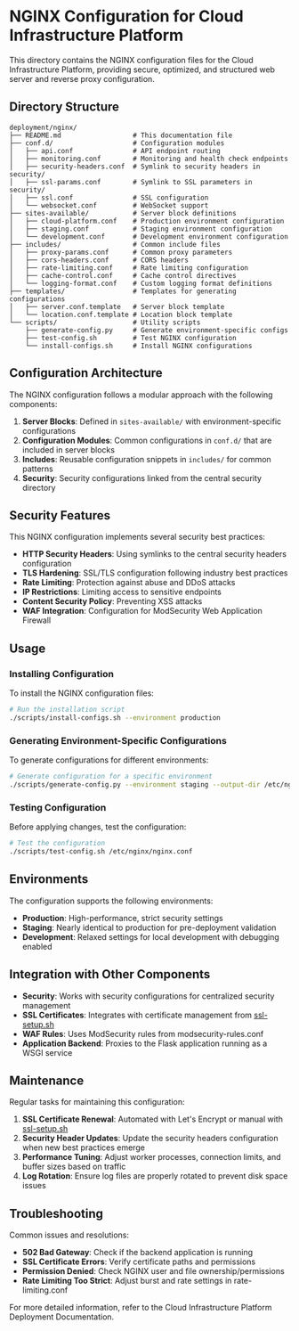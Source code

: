 # NGINX Configuration for Cloud Infrastructure Platform

This directory contains the NGINX configuration files for the Cloud Infrastructure Platform, providing secure, optimized, and structured web server and reverse proxy configuration.

## Directory Structure

```
deployment/nginx/
├── README.md                  # This documentation file
├── conf.d/                    # Configuration modules
│   ├── api.conf               # API endpoint routing
│   ├── monitoring.conf        # Monitoring and health check endpoints
│   ├── security-headers.conf  # Symlink to security headers in security/
│   ├── ssl-params.conf        # Symlink to SSL parameters in security/
│   ├── ssl.conf               # SSL configuration
│   └── websocket.conf         # WebSocket support
├── sites-available/           # Server block definitions
│   ├── cloud-platform.conf    # Production environment configuration
│   ├── staging.conf           # Staging environment configuration
│   └── development.conf       # Development environment configuration
├── includes/                  # Common include files
│   ├── proxy-params.conf      # Common proxy parameters
│   ├── cors-headers.conf      # CORS headers
│   ├── rate-limiting.conf     # Rate limiting configuration
│   ├── cache-control.conf     # Cache control directives
│   └── logging-format.conf    # Custom logging format definitions
├── templates/                 # Templates for generating configurations
│   ├── server.conf.template   # Server block template
│   └── location.conf.template # Location block template
└── scripts/                   # Utility scripts
    ├── generate-config.py     # Generate environment-specific configs
    ├── test-config.sh         # Test NGINX configuration
    └── install-configs.sh     # Install NGINX configurations

```

## Configuration Architecture

The NGINX configuration follows a modular approach with the following components:

1. **Server Blocks**: Defined in `sites-available/` with environment-specific configurations
2. **Configuration Modules**: Common configurations in `conf.d/` that are included in server blocks
3. **Includes**: Reusable configuration snippets in `includes/` for common patterns
4. **Security**: Security configurations linked from the central security directory

## Security Features

This NGINX configuration implements several security best practices:

- **HTTP Security Headers**: Using symlinks to the central security headers configuration
- **TLS Hardening**: SSL/TLS configuration following industry best practices
- **Rate Limiting**: Protection against abuse and DDoS attacks
- **IP Restrictions**: Limiting access to sensitive endpoints
- **Content Security Policy**: Preventing XSS attacks
- **WAF Integration**: Configuration for ModSecurity Web Application Firewall

## Usage

### Installing Configuration

To install the NGINX configuration files:

```bash
# Run the installation script
./scripts/install-configs.sh --environment production

```

### Generating Environment-Specific Configurations

To generate configurations for different environments:

```bash
# Generate configuration for a specific environment
./scripts/generate-config.py --environment staging --output-dir /etc/nginx/

```

### Testing Configuration

Before applying changes, test the configuration:

```bash
# Test the configuration
./scripts/test-config.sh /etc/nginx/nginx.conf

```

## Environments

The configuration supports the following environments:

- **Production**: High-performance, strict security settings
- **Staging**: Nearly identical to production for pre-deployment validation
- **Development**: Relaxed settings for local development with debugging enabled

## Integration with Other Components

- **Security**: Works with security configurations for centralized security management
- **SSL Certificates**: Integrates with certificate management from [ssl-setup.sh](http://ssl-setup.sh/)
- **WAF Rules**: Uses ModSecurity rules from modsecurity-rules.conf
- **Application Backend**: Proxies to the Flask application running as a WSGI service

## Maintenance

Regular tasks for maintaining this configuration:

1. **SSL Certificate Renewal**: Automated with Let's Encrypt or manual with [ssl-setup.sh](http://ssl-setup.sh/)
2. **Security Header Updates**: Update the security headers configuration when new best practices emerge
3. **Performance Tuning**: Adjust worker processes, connection limits, and buffer sizes based on traffic
4. **Log Rotation**: Ensure log files are properly rotated to prevent disk space issues

## Troubleshooting

Common issues and resolutions:

- **502 Bad Gateway**: Check if the backend application is running
- **SSL Certificate Errors**: Verify certificate paths and permissions
- **Permission Denied**: Check NGINX user and file ownership/permissions
- **Rate Limiting Too Strict**: Adjust burst and rate settings in rate-limiting.conf

For more detailed information, refer to the Cloud Infrastructure Platform Deployment Documentation.
